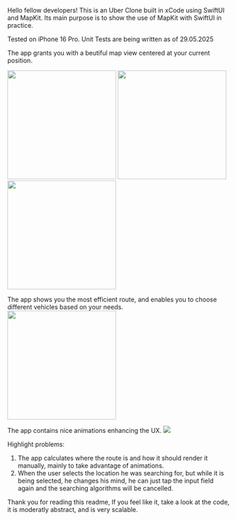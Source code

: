 Hello fellow developers!
This is an Uber Clone built in xCode using SwiftUI and MapKit.
Its main purpose is to show the use of MapKit with SwiftUI in practice.

Tested on iPhone 16 Pro.
Unit Tests are being written as of 29.05.2025

The app grants you with a beutiful map view centered at your current position.

<img src="https://github.com/user-attachments/assets/9b5bb0eb-fc8c-4818-8048-768cb7ef74dc" width="245">

<img src="[https://github.com/user-attachments/assets/9b5bb0eb-fc8c-4818-8048-768cb7ef74dc](https://github.com/user-attachments/assets/06279e21-dbcb-4e03-8241-37be0aefda27)" width="245">
<img src="https://github.com/user-attachments/assets/4c75da2f-5d04-47d6-8904-8b4e1960b3c5" width="245">

The app shows you the most efficient route, and enables you to choose different vehicles based on your needs.
<img src="https://github.com/user-attachments/assets/0cc0b82f-69d1-4145-8925-9afd217a910b" width="245">

The app contains nice animations enhancing the UX.
<img src="https://github.com/user-attachments/assets/6b633e73-113f-4335-9f23-b171d7415f95">

Highlight problems:
1. The app calculates where the route is and how it should render it manually, mainly to take advantage of animations.
2. When the user selects the location he was searching for, but while it is being selected, he changes his mind, he can just
   tap the input field again and the searching algorithms will be cancelled.

Thank you for reading this readme, If you feel like it, take a look at the code, it is moderatly abstract, and is very scalable.
